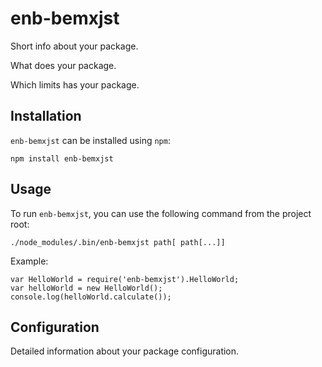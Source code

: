 enb-bemxjst
===============

Short info about your package.

What does your package.

Which limits has your package.

Installation
------------

`enb-bemxjst` can be installed using `npm`:

```
npm install enb-bemxjst
```

Usage
-----

To run `enb-bemxjst`, you can use the following command from the project root:

```
./node_modules/.bin/enb-bemxjst path[ path[...]]
```

Example:

```
var HelloWorld = require('enb-bemxjst').HelloWorld;
var helloWorld = new HelloWorld();
console.log(helloWorld.calculate());
```

Configuration
-------------

Detailed information about your package configuration.
